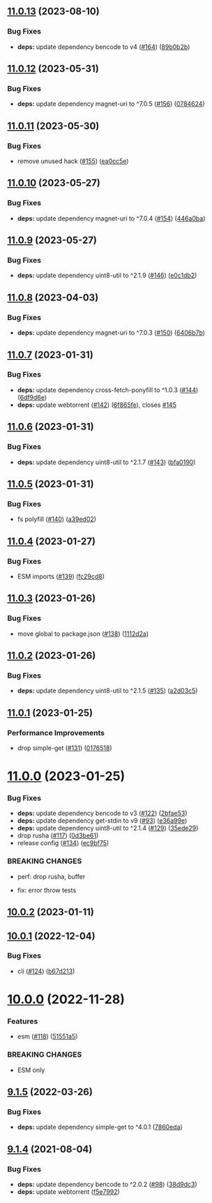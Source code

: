 ## [11.0.13](https://github.com/webtorrent/parse-torrent/compare/v11.0.12...v11.0.13) (2023-08-10)


### Bug Fixes

* **deps:** update dependency bencode to v4 ([#164](https://github.com/webtorrent/parse-torrent/issues/164)) ([89b0b2b](https://github.com/webtorrent/parse-torrent/commit/89b0b2b76414a6773b9ce0c31ce8cc004ed7e3b8))

## [11.0.12](https://github.com/webtorrent/parse-torrent/compare/v11.0.11...v11.0.12) (2023-05-31)


### Bug Fixes

* **deps:** update dependency magnet-uri to ^7.0.5 ([#156](https://github.com/webtorrent/parse-torrent/issues/156)) ([0784624](https://github.com/webtorrent/parse-torrent/commit/0784624754efeeeb6c2360822231bbd908572dfc))

## [11.0.11](https://github.com/webtorrent/parse-torrent/compare/v11.0.10...v11.0.11) (2023-05-30)


### Bug Fixes

* remove unused hack ([#155](https://github.com/webtorrent/parse-torrent/issues/155)) ([ea0cc5e](https://github.com/webtorrent/parse-torrent/commit/ea0cc5eb589375d97698426b11963acacc5345b8))

## [11.0.10](https://github.com/webtorrent/parse-torrent/compare/v11.0.9...v11.0.10) (2023-05-27)


### Bug Fixes

* **deps:** update dependency magnet-uri to ^7.0.4 ([#154](https://github.com/webtorrent/parse-torrent/issues/154)) ([446a0ba](https://github.com/webtorrent/parse-torrent/commit/446a0ba598b20bef7d7fa4e4d475754144801f54))

## [11.0.9](https://github.com/webtorrent/parse-torrent/compare/v11.0.8...v11.0.9) (2023-05-27)


### Bug Fixes

* **deps:** update dependency uint8-util to ^2.1.9 ([#146](https://github.com/webtorrent/parse-torrent/issues/146)) ([e0c1db2](https://github.com/webtorrent/parse-torrent/commit/e0c1db2f089e1bb02ee8d89fc8348fc5582506a7))

## [11.0.8](https://github.com/webtorrent/parse-torrent/compare/v11.0.7...v11.0.8) (2023-04-03)


### Bug Fixes

* **deps:** update dependency magnet-uri to ^7.0.3 ([#150](https://github.com/webtorrent/parse-torrent/issues/150)) ([6406b7b](https://github.com/webtorrent/parse-torrent/commit/6406b7ba31631718aad0aa5a918045804ddf4cf7))

## [11.0.7](https://github.com/webtorrent/parse-torrent/compare/v11.0.6...v11.0.7) (2023-01-31)


### Bug Fixes

* **deps:** update dependency cross-fetch-ponyfill to ^1.0.3 ([#144](https://github.com/webtorrent/parse-torrent/issues/144)) ([6df9d6e](https://github.com/webtorrent/parse-torrent/commit/6df9d6ec56fc3e82c87aa3690ee5fccc8d79c3d8))
* **deps:** update webtorrent ([#142](https://github.com/webtorrent/parse-torrent/issues/142)) ([6f865fe](https://github.com/webtorrent/parse-torrent/commit/6f865fe41386c9870fdaad57880d4bb82b4bc779)), closes [#145](https://github.com/webtorrent/parse-torrent/issues/145)

## [11.0.6](https://github.com/webtorrent/parse-torrent/compare/v11.0.5...v11.0.6) (2023-01-31)


### Bug Fixes

* **deps:** update dependency uint8-util to ^2.1.7 ([#143](https://github.com/webtorrent/parse-torrent/issues/143)) ([bfa0190](https://github.com/webtorrent/parse-torrent/commit/bfa019012a5c294de2760564f10e4407eebf5bcc))

## [11.0.5](https://github.com/webtorrent/parse-torrent/compare/v11.0.4...v11.0.5) (2023-01-31)


### Bug Fixes

* fs polyfill ([#140](https://github.com/webtorrent/parse-torrent/issues/140)) ([a39ed02](https://github.com/webtorrent/parse-torrent/commit/a39ed029c087a40be44c0de2b92e8dcca07cadf7))

## [11.0.4](https://github.com/webtorrent/parse-torrent/compare/v11.0.3...v11.0.4) (2023-01-27)


### Bug Fixes

* ESM imports ([#139](https://github.com/webtorrent/parse-torrent/issues/139)) ([fc29cd8](https://github.com/webtorrent/parse-torrent/commit/fc29cd8099f051753c503d90e3abc7ceed91150a))

## [11.0.3](https://github.com/webtorrent/parse-torrent/compare/v11.0.2...v11.0.3) (2023-01-26)


### Bug Fixes

* move global to package.json ([#138](https://github.com/webtorrent/parse-torrent/issues/138)) ([1112d2a](https://github.com/webtorrent/parse-torrent/commit/1112d2a8423972f727dac91e0dfe7806c8ac8a1c))

## [11.0.2](https://github.com/webtorrent/parse-torrent/compare/v11.0.1...v11.0.2) (2023-01-26)


### Bug Fixes

* **deps:** update dependency uint8-util to ^2.1.5 ([#135](https://github.com/webtorrent/parse-torrent/issues/135)) ([a2d03c5](https://github.com/webtorrent/parse-torrent/commit/a2d03c553e1ff332574a8b938988b597fab32ad9))

## [11.0.1](https://github.com/webtorrent/parse-torrent/compare/v11.0.0...v11.0.1) (2023-01-25)


### Performance Improvements

* drop simple-get ([#131](https://github.com/webtorrent/parse-torrent/issues/131)) ([0176518](https://github.com/webtorrent/parse-torrent/commit/01765183c3a032d503c5258467f0ff09587df9fc))

# [11.0.0](https://github.com/webtorrent/parse-torrent/compare/v10.0.2...v11.0.0) (2023-01-25)


### Bug Fixes

* **deps:** update dependency bencode to v3 ([#122](https://github.com/webtorrent/parse-torrent/issues/122)) ([2bfae53](https://github.com/webtorrent/parse-torrent/commit/2bfae532e57f83c3babd80d0564f48af8d28292f))
* **deps:** update dependency get-stdin to v9 ([#93](https://github.com/webtorrent/parse-torrent/issues/93)) ([e36a99e](https://github.com/webtorrent/parse-torrent/commit/e36a99e3d4176a37956f41c873c701f4fd0cc570))
* **deps:** update dependency uint8-util to ^2.1.4 ([#129](https://github.com/webtorrent/parse-torrent/issues/129)) ([35ede29](https://github.com/webtorrent/parse-torrent/commit/35ede29dc83651fd59d8d752106938d19874e295))
* drop rusha ([#117](https://github.com/webtorrent/parse-torrent/issues/117)) ([0d3be61](https://github.com/webtorrent/parse-torrent/commit/0d3be61f453d79ab5ba7751bd30e460ccea2f69b))
* release config ([#134](https://github.com/webtorrent/parse-torrent/issues/134)) ([ec9bf75](https://github.com/webtorrent/parse-torrent/commit/ec9bf750b4a44bd20d5fcb1fec3218c54fa57f7c))


### BREAKING CHANGES

* perf: drop rusha, buffer

* fix: error throw tests

## [10.0.2](https://github.com/webtorrent/parse-torrent/compare/v10.0.1...v10.0.2) (2023-01-11)

## [10.0.1](https://github.com/webtorrent/parse-torrent/compare/v10.0.0...v10.0.1) (2022-12-04)


### Bug Fixes

* cli ([#124](https://github.com/webtorrent/parse-torrent/issues/124)) ([b67d213](https://github.com/webtorrent/parse-torrent/commit/b67d213a66fbd526bc961488af8b2bf65d08a108))

# [10.0.0](https://github.com/webtorrent/parse-torrent/compare/v9.1.5...v10.0.0) (2022-11-28)


### Features

* esm ([#118](https://github.com/webtorrent/parse-torrent/issues/118)) ([51551a5](https://github.com/webtorrent/parse-torrent/commit/51551a5d7d464df7d8c81cc70c97648d5d2ddefb))


### BREAKING CHANGES

* ESM only

## [9.1.5](https://github.com/webtorrent/parse-torrent/compare/v9.1.4...v9.1.5) (2022-03-26)


### Bug Fixes

* **deps:** update dependency simple-get to ^4.0.1 ([7860eda](https://github.com/webtorrent/parse-torrent/commit/7860edad8bb5dd9ba2cc7135452aea173f70ccc1))

## [9.1.4](https://github.com/webtorrent/parse-torrent/compare/v9.1.3...v9.1.4) (2021-08-04)


### Bug Fixes

* **deps:** update dependency bencode to ^2.0.2 ([#98](https://github.com/webtorrent/parse-torrent/issues/98)) ([38d9dc3](https://github.com/webtorrent/parse-torrent/commit/38d9dc33b74f9f320e01ea52cb4a2796625617cc))
* **deps:** update webtorrent ([f5e7992](https://github.com/webtorrent/parse-torrent/commit/f5e79929eb0b5f397fe4a4e5e3ee5b54285211fb))
